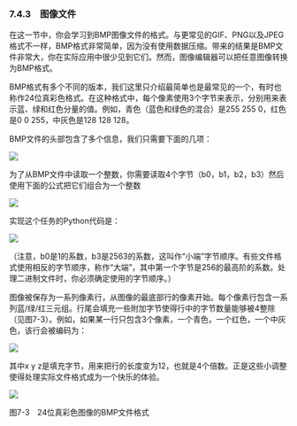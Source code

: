    

### 7.4.3　图像文件

在这一节中，你会学习到BMP图像文件的格式。与更常见的GIF、PNG以及JPEG格式不一样，BMP格式非常简单，因为没有使用数据压缩。带来的结果是BMP文件非常大，你在实际应用中很少见到它们。然而，图像编辑器可以把任意图像转换为BMP格式。

BMP格式有多个不同的版本，我们这里只介绍最简单也是最常见的一个，有时也称作24位真彩色格式。在这种格式中，每个像素使用3个字节来表示，分别用来表示蓝、绿和红色分量的值。例如，青色（蓝色和绿色的混合）是255 255 0，红色是0 0 255，中灰色是128 128 128。

BMP文件的头部包含了多个信息，我们只需要下面的几项：

![](0-Assets/Epubook/程序员编程语言经典合集（计算机科学丛书5册套装），javapython编程语言含经典教材龙书《编译原理》%20(Bruce%20Eckel%20%20Alfred%20V.%20Aho%20%20Monica%20S.%20Lam%20etc.)%20(Z-Library)/images/image06919.jpeg)

为了从BMP文件中读取一个整数，你需要读取4个字节（b0，b1，b2，b3）然后使用下面的公式把它们组合为一个整数

![](0-Assets/Epubook/程序员编程语言经典合集（计算机科学丛书5册套装），javapython编程语言含经典教材龙书《编译原理》%20(Bruce%20Eckel%20%20Alfred%20V.%20Aho%20%20Monica%20S.%20Lam%20etc.)%20(Z-Library)/images/image06920.jpeg)

实现这个任务的Python代码是：

![](0-Assets/Epubook/程序员编程语言经典合集（计算机科学丛书5册套装），javapython编程语言含经典教材龙书《编译原理》%20(Bruce%20Eckel%20%20Alfred%20V.%20Aho%20%20Monica%20S.%20Lam%20etc.)%20(Z-Library)/images/image06921.jpeg)

（注意，b0是1的系数，b3是2563的系数，这叫作“小端”字节顺序。有些文件格式使用相反的字节顺序，称作“大端”，其中第一个字节是256的最高阶的系数。处理二进制文件时，你必须确定使用的字节顺序。）

图像被保存为一系列像素行，从图像的最底部行的像素开始。每个像素行包含一系列蓝/绿/红三元组。行尾会填充一些附加字节使得行中的字节数量能够被4整除（见图7-3）。例如，如果某一行只包含3个像素，一个青色，一个红色，一个中灰色，该行会被编码为：

![](../Images/image06922.gif)

其中x y z是填充字节，用来把行的长度变为12，也就是4个倍数。正是这些小调整使得处理实际文件格式成为一个快乐的体验。

![](0-Assets/Epubook/程序员编程语言经典合集（计算机科学丛书5册套装），javapython编程语言含经典教材龙书《编译原理》%20(Bruce%20Eckel%20%20Alfred%20V.%20Aho%20%20Monica%20S.%20Lam%20etc.)%20(Z-Library)/images/image06923.jpeg)

图7-3　24位真彩色图像的BMP文件格式
